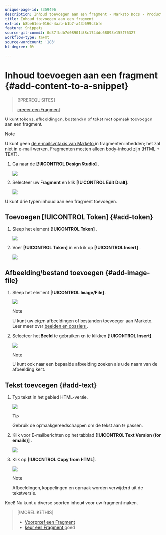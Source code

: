 ```yaml
---
unique-page-id: 2359496
description: Inhoud toevoegen aan een fragment - Marketo Docs - Productdocumentatie
title: Inhoud toevoegen aan een fragment
exl-id: b8be61ea-016d-4aab-b1b7-a43d699c3bfe
feature: Snippets
source-git-commit: 0d37fbdb7d08901458c1744dc68893e155176327
workflow-type: tm+mt
source-wordcount: '183'
ht-degree: 0%

---
```


# Inhoud toevoegen aan een fragment {#add-content-to-a-snippet}

>[!PREREQUISITES]
>
>[ creeer een Fragment ](/help/marketo/product-docs/personalization/segmentation-and-snippets/snippets/create-a-snippet.md)

U kunt tokens, afbeeldingen, bestanden of tekst met opmaak toevoegen aan een fragment.

>[!NOTE]
>
>U kunt geen [ de e-mailsyntaxis van Marketo ](/help/marketo/product-docs/email-marketing/general/email-editor-2/email-template-syntax.md) in fragmenten inbedden; het zal **&#x200B;**&#x200B;niet in e-mail werken. Fragmenten moeten alleen body-inhoud zijn (HTML + TEXT).

1. Ga naar de **[!UICONTROL Design Studio]** .

   ![](assets/designstudio-2.png)

1. Selecteer uw **Fragment** en klik **[!UICONTROL Edit Draft]**.

   ![](assets/image2014-9-16-9-3a34-3a58.png)

U kunt drie typen inhoud aan een fragment toevoegen.

## Toevoegen [!UICONTROL Token] {#add-token}

1. Sleep het element **[!UICONTROL Token]** .

   ![](assets/image2014-9-16-9-3a35-3a8.png)

1. Voer **[!UICONTROL Token]** in en klik op **[!UICONTROL Insert]** .

   ![](assets/image2014-9-16-9-3a35-3a16.png)

## Afbeelding/bestand toevoegen {#add-image-file}

1. Sleep het element **[!UICONTROL Image/File]** .

   ![](assets/image2014-9-16-9-3a35-3a25.png)

   >[!NOTE]
   >
   >U kunt uw eigen afbeeldingen of bestanden toevoegen aan Marketo. Leer meer over [ beelden en dossiers ](/help/marketo/product-docs/demand-generation/images-and-files/add-images-and-files-to-marketo.md).

1. Selecteer het **Beeld** te gebruiken en te klikken **[!UICONTROL Insert]**.

   ![](assets/image2014-9-16-9-3a35-3a33.png)

   >[!NOTE]
   >
   >U kunt ook naar een bepaalde afbeelding zoeken als u de naam van de afbeelding kent.

## Tekst toevoegen {#add-text}

1. Typ tekst in het gebied HTML-versie.

   ![](assets/image2014-9-16-9-3a35-3a43.png)

   >[!TIP]
   >
   >Gebruik de opmaakgereedschappen om de tekst aan te passen.

1. Klik voor E-mailberichten op het tabblad **[!UICONTROL Text Version (for emails)]** .

   ![](assets/image2014-9-16-9-3a35-3a51.png)

1. Klik op **[!UICONTROL Copy from HTML]**.

   ![](assets/image2014-9-16-9-3a35-3a59.png)

   >[!NOTE]
   >
   >Afbeeldingen, koppelingen en opmaak worden verwijderd uit de tekstversie.

Koel! Nu kunt u diverse soorten inhoud voor uw fragment maken.

>[!MORELIKETHIS]
>
>* [ Voorproef een Fragment ](/help/marketo/product-docs/personalization/segmentation-and-snippets/snippets/preview-a-snippet.md)
>* [ keur een Fragment ](/help/marketo/product-docs/personalization/segmentation-and-snippets/snippets/approve-a-snippet.md) goed
